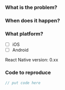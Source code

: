 ### What is the problem?
<!--
e.g 
The XAxis doesn't render when supplied with ...
Something doesn't work when foo bar baz
-->

### When does it happen?
<!--
what actions are needed to reproduce the problem? e.g click a button?  
-->
### What platform?

<!-- replace space in bracket with 'x' -->
* [ ] iOS <!-- specific os version ? -->
* [ ] Android <!-- specific os version ? -->

React Native version: 0.xx

### Code to reproduce

```javascript
// put code here
```

<!--
### Stacktrace (if crash)
```

```
-->
